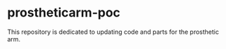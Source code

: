 # prostheticarm-poc
This repository is dedicated to updating code and parts for the prosthetic arm.
